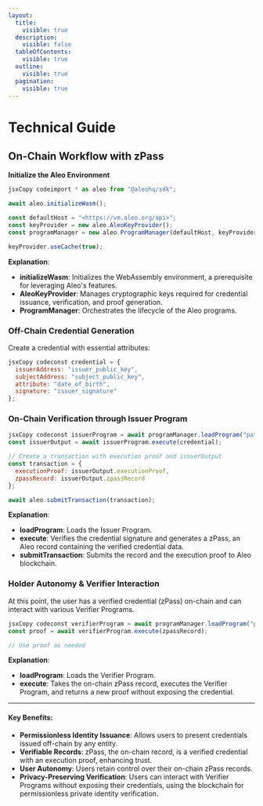 ```yaml
---
layout:
  title:
    visible: true
  description:
    visible: false
  tableOfContents:
    visible: true
  outline:
    visible: true
  pagination:
    visible: true
---
```


# Technical Guide

## On-Chain Workflow with zPass

**Initialize the Aleo Environment**

```jsx
jsxCopy codeimport * as aleo from "@aleohq/sdk";

await aleo.initializeWasm();

const defaultHost = "<https://vm.aleo.org/api>";
const keyProvider = new aleo.AleoKeyProvider();
const programManager = new aleo.ProgramManager(defaultHost, keyProvider, undefined);

keyProvider.useCache(true);
```

**Explanation**:

* **initializeWasm**: Initializes the WebAssembly environment, a prerequisite for leveraging Aleo's features.
* **AleoKeyProvider**: Manages cryptographic keys required for credential issuance, verification, and proof generation.
* **ProgramManager**: Orchestrates the lifecycle of the Aleo programs.

### **Off-Chain Credential Generation**

Create a credential with essential attributes:

```jsx
jsxCopy codeconst credential = {
  issuerAddress: "issuer_public_key",
  subjectAddress: "subject_public_key",
  attribute: "date_of_birth",
  signature: "issuer_signature"
};
```

### **On-Chain Verification through Issuer Program**

```jsx
jsxCopy codeconst issuerProgram = await programManager.loadProgram("path/to/issuer_program.aleo");
const issuerOutput = await issuerProgram.execute(credential);

// Create a transaction with execution proof and issuerOutput
const transaction = {
  executionProof: issuerOutput.executionProof,
  zpassRecord: issuerOutput.zpassRecord
};

await aleo.submitTransaction(transaction);
```

**Explanation**:

* **loadProgram**: Loads the Issuer Program.
* **execute**: Verifies the credential signature and generates a zPass, an Aleo record containing the verified credential data.
* **submitTransaction**: Submits the record and the execution proof to Aleo blockchain.

### **Holder Autonomy & Verifier Interaction**

At this point, the user has a verified credential (zPass) on-chain and can interact with various Verifier Programs.

```jsx
jsxCopy codeconst verifierProgram = await programManager.loadProgram("path/to/verifier_program.aleo");
const proof = await verifierProgram.execute(zpassRecord);

// Use proof as needed
```

**Explanation**:

* **loadProgram**: Loads the Verifier Program.
* **execute**: Takes the on-chain zPass record, executes the Verifier Program, and returns a new proof without exposing the credential.

***

#### Key Benefits:

* **Permissionless Identity Issuance**: Allows users to present credentials issued off-chain by any entity.
* **Verifiable Records**: zPass, the on-chain record, is a verified credential with an execution proof, enhancing trust.
* **User Autonomy**: Users retain control over their on-chain zPass records.
* **Privacy-Preserving Verification**: Users can interact with Verifier Programs without exposing their credentials, using the blockchain for permissionless private identity verification.
